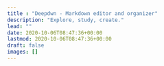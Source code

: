 ```yaml
---
title : "Deepdwn - Markdown editor and organizer"
description: "Explore, study, create."
lead: ""
date: 2020-10-06T08:47:36+00:00
lastmod: 2020-10-06T08:47:36+00:00
draft: false
images: []
---
```

